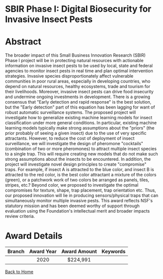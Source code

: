 
SBIR Phase I: Digital Biosecurity for Invasive Insect Pests
===========================================================

# Abstract


The broader impact of this Small Business Innovation Research (SBIR) Phase I project will be in protecting natural resources with actionable information on invasive insect pests to be used by local, state and federal agencies to monitor insect pests in real time and plan optimal intervention strategies. Invasive species disproportionately affect vulnerable communities in poor rural areas, especially in developing countries, who depend on natural resources, healthy ecosystems, trade and tourism for their livelihoods. Moreover, invasive insect pests can drive food insecurity and undermine ongoing investments in development. There is a growing consensus that "Early detection and rapid response" is the best solution, but the "Early detection" part of this equation has been lagging for want of robust automatic surveillance systems. The proposed project will investigate how to generalize existing machine learning models for insect classification under more general conditions. In particular, existing machine learning models typically make strong assumptions about the "priors" (the prior probably of seeing a given insect) due to the use of very specific attractants. However, to reduce the cost of deployment of insect surveillance, we will investigate the design of pheromone "cocktails" (combination of two or more pheromones) to attract multiple insect species to a single trap. This will require creating new models that do not make such strong assumptions about the insects to be encountered. In addition, the project will investigate novel design principles to create "compromise" traps. For example, if insect A is attracted to the blue color, and insect B is attracted to the red color, is the best color attractant a mixture of the colors (green), or a patchwork work of two colors be arranged as panels, tiles, stripes, etc.? Beyond color, we proposed to investigate the optimal compromises for texture, shape, trap placement, trap orientation etc. Thus, our proposed innovation will lie in producing sensors/physical traps that can simultaneously monitor multiple invasive pests. This award reflects NSF's statutory mission and has been deemed worthy of support through evaluation using the Foundation's intellectual merit and broader impacts review criteria.  

# Award Details

|Branch|Award Year|Award Amount|Keywords|
| :---: | :---: | :---: | :---: |
||2020|$224,991||
  
  


[Back to Home](https://github.com/chrischow/dod_sbir_awards/Reports/JT/#549)